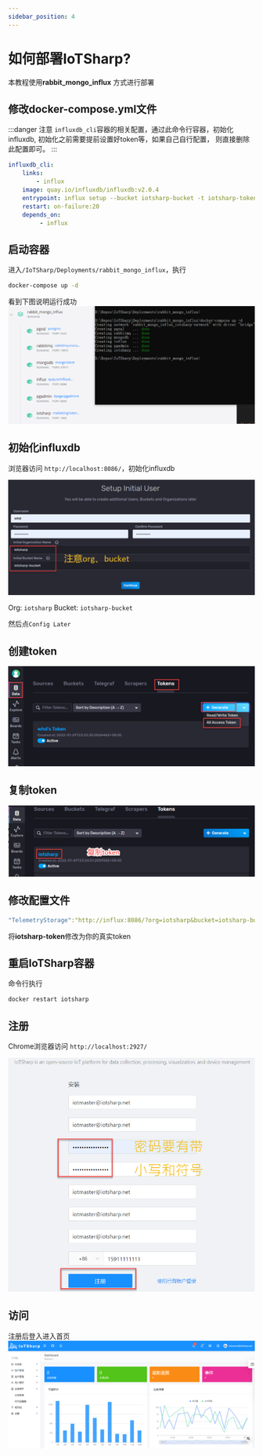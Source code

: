 ```yaml
---
sidebar_position: 4
---
```


# 如何部署IoTSharp?

本教程使用**rabbit_mongo_influx** 方式进行部署

## 修改docker-compose.yml文件

:::danger 注意
`influxdb_cli`容器的相关配置，通过此命令行容器，初始化influxdb, 初始化之前需要提前设置好token等，如果自己自行配置， 则直接删除此配置即可。 
:::

```yml title="/IoTSharp/Deployments/rabbit_mongo_influx/docker-compose.yml"
influxdb_cli:
    links:
        - influx
    image: quay.io/influxdb/influxdb:v2.0.4
    entrypoint: influx setup --bucket iotsharp-bucket -t iotsharp-token -o iotsharp --username=root --password=1-q2-w3-e4-r5-t --host=http://influx:8086 -f
    restart: on-failure:20
    depends_on:
         - influx
```


## 启动容器

进入`/IoTSharp/Deployments/rabbit_mongo_influx`，执行
```bash docker-compose
docker-compose up -d
```
看到下图说明运行成功
![docker-compose启动成功](/img/iotsharp/docker-run.png)

## 初始化influxdb

浏览器访问 `http://localhost:8086/`，初始化influxdb

![初始化influxdb](/img/iotsharp/influxdb-ini.png)

Org: `iotsharp`  Bucket: `iotsharp-bucket`

然后点`Config Later`

## 创建token
![添加token](/img/iotsharp/influxdb-addtoken.png)

## 复制token
![复制token](/img/iotsharp/influxdb-copytoken.png)

## 修改配置文件

```yml title="/IoTSharp/Deployments/rabbit_mongo_influx/appsettings.Production.json"
"TelemetryStorage":"http://influx:8086/?org=iotsharp&bucket=iotsharp-bucket&token=iotsharp-token&&latest=-72h",
```
将**iotsharp-token**修改为你的真实token


## 重启IoTSharp容器

命令行执行
```bash docker
docker restart iotsharp
```

## 注册

Chrome浏览器访问 `http://localhost:2927/`

![注册](/img/iotsharp/iotsharp-regeist.png)


## 访问
注册后登入进入首页
![访问](/img/iotsharp/iotsharp-dashboard.png)

